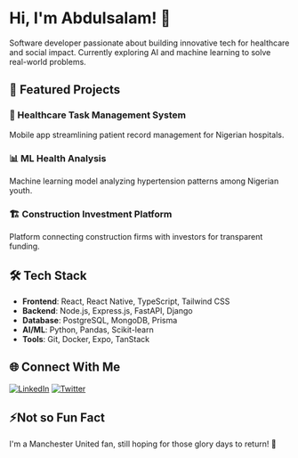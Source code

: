 # Hi, I'm Abdulsalam! 👋

Software developer passionate about building innovative tech for healthcare and social impact. Currently exploring AI and machine learning to solve real-world problems.

## 🚀 Featured Projects

### 🏥 Healthcare Task Management System
Mobile app streamlining patient record management for Nigerian hospitals.

### 📊 ML Health Analysis
Machine learning model analyzing hypertension patterns among Nigerian youth.

### 🏗️ Construction Investment Platform
Platform connecting construction firms with investors for transparent funding.

## 🛠️ Tech Stack
* **Frontend**: React, React Native, TypeScript, Tailwind CSS
* **Backend**: Node.js, Express.js, FastAPI, Django
* **Database**: PostgreSQL, MongoDB, Prisma
* **AI/ML**: Python, Pandas, Scikit-learn
* **Tools**: Git, Docker, Expo, TanStack

## 🌐 Connect With Me
[![LinkedIn](https://img.shields.io/badge/LinkedIn-0077B5?style=for-the-badge&logo=linkedin&logoColor=white)](www.linkedin.com/in/abdulsalam-akinsanya-07bb9a247/)
[![Twitter](https://img.shields.io/badge/Twitter-1DA1F2?style=for-the-badge&logo=twitter&logoColor=white)](x.com/abdul_codes)

## ⚡Not so Fun Fact
I'm a Manchester United fan, still hoping for those glory days to return! 🔴



